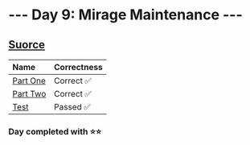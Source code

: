 # --- Day 9: Mirage Maintenance ---

## [Suorce](http://adventofcode.com/2023/day/9)

| Name                                                                                      | Correctness |
| :---------------------------------------------------------------------------------------- | :---------- |
| [Part One](https://github.com/ssynowiec/AdventOfCode/blob/main/2023/Day%2009/part-one.ts) | Correct ✅  |
| [Part Two](https://github.com/ssynowiec/AdventOfCode/blob/main/2023/Day%2009/part-two.ts) | Correct ✅  |
| [Test](https://github.com/ssynowiec/AdventOfCode/blob/main/2023/Day%2009/index.test.ts)   | Passed ✅   |

### Day completed with ⭐⭐
